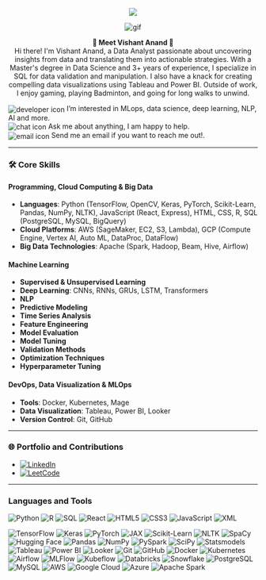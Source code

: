 <p align="center">
  <a href="https://github.com/DenverCoder1/readme-typing-svg">
    <img src="https://readme-typing-svg.herokuapp.com?lines=Hi,+I'm+Vishant.;I+love+learning.;I+love+spreading+knowledge.;&center=true&width=500&height=50">
  </a>
</p>

<p align="center">
  <img src="https://media.giphy.com/media/26tn33aiTi1jkl6H6/giphy.gif" alt="gif" />
</p>

<p align="center">
  <strong>🌟 Meet Vishant Anand 🌟</strong><br/>
  Hi there! I'm Vishant Anand, a Data Analyst passionate about uncovering insights from data and translating them into actionable strategies. With a Master's degree in Data Science and 3+ years of experience, I specialize in SQL for data validation and manipulation. I also have a knack for creating compelling data visualizations using Tableau and Power BI. Outside of work, I enjoy gaming, playing Badminton, and going for long walks to unwind.
</p>

<p align="left">
  <img src="https://img.icons8.com/fluent/48/000000/developer.png" alt="developer icon" style="vertical-align: middle;"/>
  I’m interested in MLops, data science, deep learning, NLP, AI and more.<br/>
  <img src="https://img.icons8.com/fluent/48/000000/chat.png" alt="chat icon" style="vertical-align: middle;"/>
  Ask me about anything, I am happy to help.<br/>
  <img src="https://img.icons8.com/fluent/48/000000/new-post.png" alt="email icon" style="vertical-align: middle;"/>
  Send me an email if you want to reach me out!.
</p>


---

<!--### 🛠 Core Skills:
- **Programming, Cloud Computing & Big Data**: Python(TensorFlow, OpenCV, Keras, PyTorch, Scikit-Learn, Pandas, NumPy, NLTK), JavaScript(React,Express),HTML,CSS, R, SQL(PostgreSQL, MySQL, BigQuery), AWS(SageMaker, EC2, S3, Lambda), GCP(Compute Engine, Vertex AI, Auto ML, DataProc, DataFlow), Apache(Spark, Hadoop, Beam, Hive, Airflow)
- **Machine Learning**: Supervised & Unsupervised Learning, Deep Learning(CNNs, RNNs, GRUs, LSTM, Transformers), NLP, Predictive Modeling, Time Series Analysis, Feature Engineering, Model Evaluation, Model Tuning, Validation Methods, Optimization Techniques, Hyperparameter Tuning
- **DevOps, Data Visualization & MLOps**: Docker, Kubernetes, Mage, Tableau, Power BI, Looker, Git, GitHub
-->
### 🛠 Core Skills

#### Programming, Cloud Computing & Big Data
- **Languages**: Python (TensorFlow, OpenCV, Keras, PyTorch, Scikit-Learn, Pandas, NumPy, NLTK), JavaScript (React, Express), HTML, CSS, R, SQL (PostgreSQL, MySQL, BigQuery)
- **Cloud Platforms**: AWS (SageMaker, EC2, S3, Lambda), GCP (Compute Engine, Vertex AI, Auto ML, DataProc, DataFlow)
- **Big Data Technologies**: Apache (Spark, Hadoop, Beam, Hive, Airflow)

#### Machine Learning
- **Supervised & Unsupervised Learning**
- **Deep Learning**: CNNs, RNNs, GRUs, LSTM, Transformers
- **NLP**
- **Predictive Modeling**
- **Time Series Analysis**
- **Feature Engineering**
- **Model Evaluation**
- **Model Tuning**
- **Validation Methods**
- **Optimization Techniques**
- **Hyperparameter Tuning**

#### DevOps, Data Visualization & MLOps
- **Tools**: Docker, Kubernetes, Mage
- **Data Visualization**: Tableau, Power BI, Looker
- **Version Control**: Git, GitHub
---
### 🌐 Portfolio and Contributions
- [![LinkedIn](https://img.shields.io/badge/-LinkedIn-blue?style=flat-square&logo=linkedin&logoColor=white)](https://www.linkedin.com/in/anand-vishant-667bbb207)
- [![LeetCode](https://img.shields.io/badge/-LeetCode-orange?style=flat-square&logo=leetcode&logoColor=white)](https://leetcode.com/VishantAnand24/)
---
### Languages and Tools
![Python](https://img.shields.io/badge/python-3670A0?style=for-the-badge&logo=python&logoColor=ffdd54)
![R](https://img.shields.io/badge/r-%23276DC3.svg?style=for-the-badge&logo=r&logoColor=white)
![SQL](https://img.shields.io/badge/SQL-4479A1.svg?style=for-the-badge&logo=sql&logoColor=white)
![React](https://img.shields.io/badge/React-61DAFB?style=for-the-badge&logo=react&logoColor=white)
![HTML5](https://img.shields.io/badge/HTML5-E34F26?style=for-the-badge&logo=html5&logoColor=white)
![CSS3](https://img.shields.io/badge/CSS3-1572B6?style=for-the-badge&logo=css3&logoColor=white)
![JavaScript](https://img.shields.io/badge/JavaScript-F7DF1E?style=for-the-badge&logo=javascript&logoColor=black)
![XML](https://img.shields.io/badge/XML-FF6600?style=for-the-badge&logo=xml&logoColor=white)

![TensorFlow](https://img.shields.io/badge/TensorFlow-%23FF6F00.svg?style=for-the-badge&logo=TensorFlow&logoColor=white)
![Keras](https://img.shields.io/badge/Keras-%23D00000.svg?style=for-the-badge&logo=Keras&logoColor=white)
![PyTorch](https://img.shields.io/badge/PyTorch-%23EE4C2C.svg?style=for-the-badge&logo=PyTorch&logoColor=white)
![JAX](https://img.shields.io/badge/JAX-%23FF6600.svg?style=for-the-badge&logo=JAX&logoColor=white)
![Scikit-Learn](https://img.shields.io/badge/scikit_learn-%23F7931E.svg?style=for-the-badge&logo=scikit-learn&logoColor=white)
![NLTK](https://img.shields.io/badge/NLTK-41BE06.svg?style=for-the-badge&logo=nltk&logoColor=white)
![SpaCy](https://img.shields.io/badge/SpaCy-03B5AA.svg?style=for-the-badge&logo=spacy&logoColor=white)
![Hugging Face](https://img.shields.io/badge/Hugging_Face-%231DA1F2.svg?style=for-the-badge&logo=Hugging%20Face&logoColor=white)
![Pandas](https://img.shields.io/badge/pandas-%23150458.svg?style=for-the-badge&logo=pandas&logoColor=white)
![NumPy](https://img.shields.io/badge/numpy-%23013243.svg?style=for-the-badge&logo=numpy&logoColor=white)
![PySpark](https://img.shields.io/badge/PySpark-%23E25A1C.svg?style=for-the-badge&logo=Apache%20Spark&logoColor=white)
![SciPy](https://img.shields.io/badge/SciPy-%230C55A5.svg?style=for-the-badge&logo=SciPy&logoColor=white)
![Statsmodels](https://img.shields.io/badge/Statsmodels-%23276DC3.svg?style=for-the-badge&logo=statsmodels&logoColor=white)
![Tableau](https://img.shields.io/badge/Tableau-E97627.svg?style=for-the-badge&logo=tableau&logoColor=white)
![Power BI](https://img.shields.io/badge/PowerBI-F2C811.svg?style=for-the-badge&logo=powerbi&logoColor=white)
![Looker](https://img.shields.io/badge/Looker-4285F4.svg?style=for-the-badge&logo=looker&logoColor=white)
![Git](https://img.shields.io/badge/git-%23F05033.svg?style=for-the-badge&logo=git&logoColor=white)
![GitHub](https://img.shields.io/badge/GitHub-181717.svg?style=for-the-badge&logo=github&logoColor=white)
![Docker](https://img.shields.io/badge/Docker-2496ED.svg?style=for-the-badge&logo=docker&logoColor=white)
![Kubernetes](https://img.shields.io/badge/Kubernetes-326CE5.svg?style=for-the-badge&logo=kubernetes&logoColor=white)
![Airflow](https://img.shields.io/badge/Airflow-007A88.svg?style=for-the-badge&logo=Apache%20Airflow&logoColor=white)
![MLFlow](https://img.shields.io/badge/MLFlow-0194E2.svg?style=for-the-badge&logo=mlflow&logoColor=white)
![Kubeflow](https://img.shields.io/badge/Kubeflow-00C7B7.svg?style=for-the-badge&logo=kubeflow&logoColor=white)
![Databricks](https://img.shields.io/badge/Databricks-%23005DBF.svg?style=for-the-badge&logo=databricks&logoColor=white)
![Snowflake](https://img.shields.io/badge/Snowflake-00BFFF.svg?style=for-the-badge&logo=Snowflake&logoColor=white)
![PostgreSQL](https://img.shields.io/badge/PostgreSQL-4169E1.svg?style=for-the-badge&logo=postgresql&logoColor=white)
![MySQL](https://img.shields.io/badge/MySQL-4479A1.svg?style=for-the-badge&logo=mysql&logoColor=white)
![AWS](https://img.shields.io/badge/AWS-%23232F3E.svg?style=for-the-badge&logo=amazon%20aws&logoColor=white)
![Google Cloud](https://img.shields.io/badge/Google_Cloud-%234285F4.svg?style=for-the-badge&logo=google%20cloud&logoColor=white)
![Azure](https://img.shields.io/badge/Azure-0089D6?style=for-the-badge&logo=microsoft-azure&logoColor=white)
![Apache Spark](https://img.shields.io/badge/Apache_Spark-%23E25A1C.svg?style=for-the-badge&logo=Apache%20Spark&logoColor=white)



